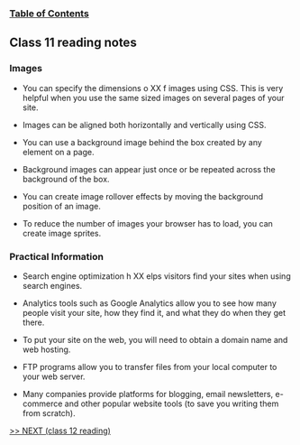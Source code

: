
### [Table of Contents](https://wondwosentsige.github.io/code-201-reading-notes/Home)

## Class 11 reading notes

### Images

- You can specify the dimensions o XX f images using CSS. This is very helpful when you use the same sized images on several pages of your site.

- Images can be aligned both horizontally and vertically using CSS.

- You can use a background image behind the box created by any element on a page.

- Background images can appear just once or be repeated across the background of the box.

- You can create image rollover effects by moving the background position of an image.

- To reduce the number of images your browser has to load, you can create image sprites.

### Practical Information

- Search engine optimization h XX elps visitors find your sites when using search engines.

- Analytics tools such as Google Analytics allow you to see how many people visit your site, how they find it, and what they do when they get there.

- To put your site on the web, you will need to obtain a domain name and web hosting.

- FTP programs allow you to transfer files from your local computer to your web server.

- Many companies provide platforms for blogging, email newsletters, e-commerce and other popular website tools (to save you writing them from scratch).

























[>> NEXT (class 12 reading)](https://wondwosentsige.github.io/code-201-reading-notes/class-12)



